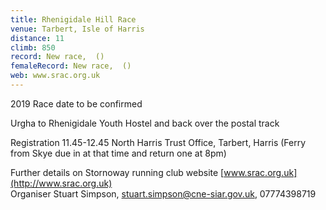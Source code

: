 ```yaml
---
title: Rhenigidale Hill Race
venue: Tarbert, Isle of Harris
distance: 11
climb: 850
record: New race,  ()
femaleRecord: New race,  ()
web: www.srac.org.uk
---
```

2019 Race date to be confirmed

Urgha to Rhenigidale Youth Hostel and back over the postal track

Registration 11.45-12.45 North Harris Trust Office, Tarbert, Harris (Ferry from Skye due in at that time and return one at 8pm)

Further details on Stornoway running club website [www.srac.org.uk](http://www.srac.org.uk)  
Organiser Stuart Simpson, stuart.simpson@cne-siar.gov.uk, 07774398719